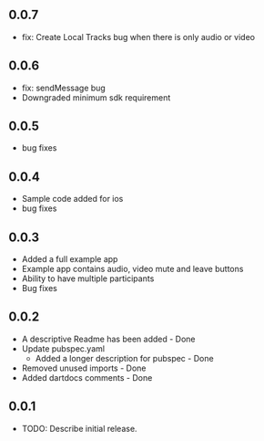 ## 0.0.7
* fix: Create Local Tracks bug when there is only audio or video

## 0.0.6
* fix: sendMessage bug
* Downgraded minimum sdk requirement

## 0.0.5
* bug fixes

## 0.0.4
* Sample code added for ios
* bug fixes

## 0.0.3
* Added a full example app 
* Example app contains audio, video mute and leave buttons
* Ability to have multiple participants
* Bug fixes

## 0.0.2
* A descriptive Readme has been added - Done
* Update pubspec.yaml
  * Added a longer description for pubspec - Done
* Removed unused imports - Done
* Added dartdocs comments - Done

## 0.0.1
* TODO: Describe initial release.
